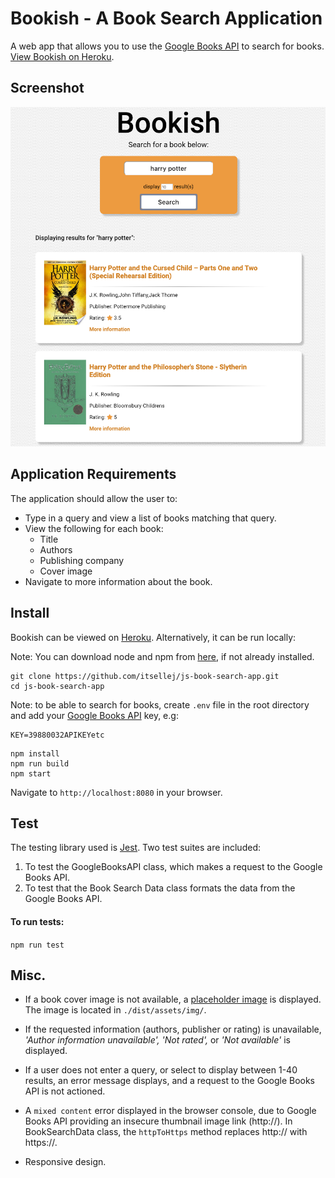 # Bookish - A Book Search Application

A web app that allows you to use the [Google Books API](https://developers.google.com/books/docs/overview) to search for books.
[View Bookish on Heroku](https://bookish-00.herokuapp.com).

## Screenshot

![Bookish App Screenshot](dist/assets/img/bookish-app.png)

## Application Requirements

The application should allow the user to:
- Type in a query and view a list of books matching that query.
- View the following for each book:
  - Title
  - Authors
  - Publishing company
  - Cover image
- Navigate to more information about the book.

## Install

Bookish can be viewed on [Heroku](https://bookish-00.herokuapp.com).
Alternatively, it can be run locally:

Note: You can download node and npm from [here](https://www.npmjs.com/get-npm), if not already installed.

```
git clone https://github.com/itsellej/js-book-search-app.git
cd js-book-search-app
```
Note: to be able to search for books, create `.env` file in the root directory and add your [Google Books API](https://developers.google.com/books/docs/v1/using#APIKey) key, e.g:

```
KEY=39880032APIKEYetc
```

```
npm install
npm run build
npm start
```
Navigate to `http://localhost:8080` in your browser.

## Test

The testing library used is [Jest](https://jestjs.io/). Two test suites are included:
1. To test the GoogleBooksAPI class, which makes a request to the Google Books API.
2. To test that the Book Search Data class formats the data from the Google Books API.

#### To run tests:

`npm run test`

## Misc.

- If a book cover image is not available, a [placeholder image](https://github.com/itsellej/js-book-search-app/blob/master/dist/assets/img/no-image.png) is displayed. The image is located in `./dist/assets/img/`.

- If the requested information (authors, publisher or rating) is unavailable, _'Author information unavailable', 'Not rated',_ or _'Not available'_ is displayed.

- If a user does not enter a query, or select to display between 1-40 results, an error message displays, and a request to the Google Books API is not actioned.

- A `mixed content` error displayed in the browser console, due to Google Books API providing an insecure thumbnail image link (http://). In BookSearchData class, the `httpToHttps` method replaces http:// with https://.

- Responsive design.

